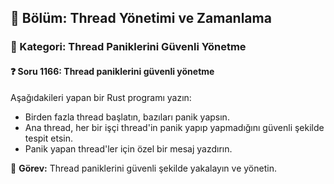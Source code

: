 ## 📘 Bölüm: Thread Yönetimi ve Zamanlama  
### 🔹 Kategori: Thread Paniklerini Güvenli Yönetme  
#### ❓ Soru 1166: Thread paniklerini güvenli yönetme

Aşağıdakileri yapan bir Rust programı yazın:

- Birden fazla thread başlatın, bazıları panik yapsın.
- Ana thread, her bir işçi thread'in panik yapıp yapmadığını güvenli şekilde tespit etsin.
- Panik yapan thread'ler için özel bir mesaj yazdırın.

🔧 **Görev:** Thread paniklerini güvenli şekilde yakalayın ve yönetin.
